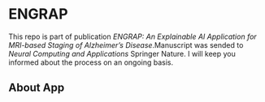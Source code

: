 # ENGRAP

This repo is part of publication _ENGRAP: An Explainable AI Application for MRI-based Staging of Alzheimer’s Disease_.Manuscript was sended to _Neural Computing and Applications_ Springer Nature. I will keep you informed about the process on an ongoing basis.

## About App

